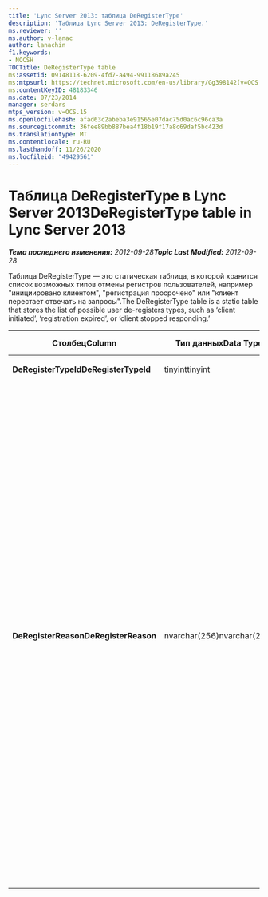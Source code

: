 ```yaml
---
title: 'Lync Server 2013: таблица DeRegisterType'
description: 'Таблица Lync Server 2013: DeRegisterType.'
ms.reviewer: ''
ms.author: v-lanac
author: lanachin
f1.keywords:
- NOCSH
TOCTitle: DeRegisterType table
ms:assetid: 09148118-6209-4fd7-a494-99118689a245
ms:mtpsurl: https://technet.microsoft.com/en-us/library/Gg398142(v=OCS.15)
ms:contentKeyID: 48183346
ms.date: 07/23/2014
manager: serdars
mtps_version: v=OCS.15
ms.openlocfilehash: afad63c2abeba3e91565e07dac75d0ac6c96ca3a
ms.sourcegitcommit: 36fee89bb887bea4f18b19f17a8c69daf5bc423d
ms.translationtype: MT
ms.contentlocale: ru-RU
ms.lasthandoff: 11/26/2020
ms.locfileid: "49429561"
---
```

# <a name="deregistertype-table-in-lync-server-2013"></a><span data-ttu-id="0b668-103">Таблица DeRegisterType в Lync Server 2013</span><span class="sxs-lookup"><span data-stu-id="0b668-103">DeRegisterType table in Lync Server 2013</span></span>

<div data-xmlns="http://www.w3.org/1999/xhtml">

<div class="topic" data-xmlns="http://www.w3.org/1999/xhtml" data-msxsl="urn:schemas-microsoft-com:xslt" data-cs="https://msdn.microsoft.com/">

<div data-asp="https://msdn2.microsoft.com/asp">



</div>

<div id="mainSection">

<div id="mainBody"><span data-ttu-id="0b668-104">

<span> </span></span><span class="sxs-lookup"><span data-stu-id="0b668-104">

<span> </span></span></span>

<span data-ttu-id="0b668-105">_**Тема последнего изменения:** 2012-09-28_</span><span class="sxs-lookup"><span data-stu-id="0b668-105">_**Topic Last Modified:** 2012-09-28_</span></span>

<span data-ttu-id="0b668-106">Таблица DeRegisterType — это статическая таблица, в которой хранится список возможных типов отмены регистров пользователей, например "инициировано клиентом", "регистрация просрочено" или "клиент перестает отвечать на запросы".</span><span class="sxs-lookup"><span data-stu-id="0b668-106">The DeRegisterType table is a static table that stores the list of possible user de-registers types, such as ‘client initiated’, ‘registration expired’, or ‘client stopped responding.’</span></span>


<table>
<colgroup>
<col style="width: 25%" />
<col style="width: 25%" />
<col style="width: 25%" />
<col style="width: 25%" />
</colgroup>
<thead>
<tr class="header">
<th><span data-ttu-id="0b668-107">Столбец</span><span class="sxs-lookup"><span data-stu-id="0b668-107">Column</span></span></th>
<th><span data-ttu-id="0b668-108">Тип данных</span><span class="sxs-lookup"><span data-stu-id="0b668-108">Data Type</span></span></th>
<th><span data-ttu-id="0b668-109">Ключ/индекс</span><span class="sxs-lookup"><span data-stu-id="0b668-109">Key/Index</span></span></th>
<th><span data-ttu-id="0b668-110">Сведения</span><span class="sxs-lookup"><span data-stu-id="0b668-110">Details</span></span></th>
</tr>
</thead>
<tbody>
<tr class="odd">
<td><p><span data-ttu-id="0b668-111"><strong>DeRegisterTypeId</strong></span><span class="sxs-lookup"><span data-stu-id="0b668-111"><strong>DeRegisterTypeId</strong></span></span></p></td>
<td><p><span data-ttu-id="0b668-112">tinyint</span><span class="sxs-lookup"><span data-stu-id="0b668-112">tinyint</span></span></p></td>
<td><p><span data-ttu-id="0b668-113">Primary</span><span class="sxs-lookup"><span data-stu-id="0b668-113">Primary</span></span></p></td>
<td></td>
</tr>
<tr class="even">
<td><p><span data-ttu-id="0b668-114"><strong>DeRegisterReason</strong></span><span class="sxs-lookup"><span data-stu-id="0b668-114"><strong>DeRegisterReason</strong></span></span></p></td>
<td><p><span data-ttu-id="0b668-115">nvarchar(256)</span><span class="sxs-lookup"><span data-stu-id="0b668-115">nvarchar(256)</span></span></p></td>
<td></td>
<td><p><span data-ttu-id="0b668-116">Допустимые значения:</span><span class="sxs-lookup"><span data-stu-id="0b668-116">Allowed values:</span></span></p>
<ul>
<li><p><span data-ttu-id="0b668-117">0 — неизвестно</span><span class="sxs-lookup"><span data-stu-id="0b668-117">0 -- Unknown</span></span></p></li>
<li><p><span data-ttu-id="0b668-118">1 — клиент инициировал отмену регистрации</span><span class="sxs-lookup"><span data-stu-id="0b668-118">1 -- Client Initiated Deregistration</span></span></p></li>
<li><p><span data-ttu-id="0b668-119">2 — срок действия регистрации истек</span><span class="sxs-lookup"><span data-stu-id="0b668-119">2 -- Registration Expired</span></span></p></li>
<li><p><span data-ttu-id="0b668-120">3 – сбой клиента</span><span class="sxs-lookup"><span data-stu-id="0b668-120">3 – Client crashed</span></span></p></li>
<li><p><span data-ttu-id="0b668-121">4 — изменились атрибуты пользователя</span><span class="sxs-lookup"><span data-stu-id="0b668-121">4 -- User Attributes Changed</span></span></p></li>
<li><p><span data-ttu-id="0b668-122">5 — основной регистратор изменился</span><span class="sxs-lookup"><span data-stu-id="0b668-122">5 – Preferred Registrar Changed</span></span></p></li>
<li><p><span data-ttu-id="0b668-123">6 — устаревший клиент в режиме выживания</span><span class="sxs-lookup"><span data-stu-id="0b668-123">6 -- Legacy Client In Survival Mode</span></span></p></li>
</ul></td>
</tr>
</tbody>
</table><span data-ttu-id="0b668-124">


</div>

<span> </span>

</div>

</div>

</span><span class="sxs-lookup"><span data-stu-id="0b668-124">


</div>

<span> </span>

</div>

</div>

</span></span></div>

